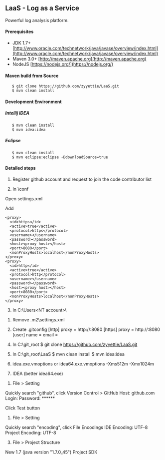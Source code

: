 LaaS - Log as a Service
----------
Powerful log analysis platform.

#### Prerequisites

- JDK 1.7+ [http://www.oracle.com/technetwork/java/javase/overview/index.html](http://www.oracle.com/technetwork/java/javase/overview/index.html)
- Maven 3.0+ [http://maven.apache.org](http://maven.apache.org)
- NodeJS [https://nodejs.org/](https://nodejs.org/)

#### Maven build from Source
       $ git clone https://github.com/zyyettie/LaaS.git
       $ mvn clean install

#### Development Environment
##### Intellij IDEA 
       $ mvn clean install
       $ mvn idea:idea
##### Eclipse
       $ mvn clean install
       $ mvn eclipse:eclipse -DdownloadSource=true

#### Detailed steps
1. Register github account and request to join the code contributor list

2. In <maven root folder>\conf

Open settings.xml

Add

    <proxy>
      <id>https</id>
      <active>true</active>
      <protocol>https</protocol>
      <username></username>
      <password></password>
      <host><proxy host></host>
      <port>8080</port>
      <nonProxyHosts>localhost</nonProxyHosts>
    </proxy>
    <proxy>
      <id>http</id>
      <active>true</active>
      <protocol>http</protocol>
      <username></username>
      <password></password>
      <host><proxy host></host>
      <port>8080</port>
      <nonProxyHosts>localhost</nonProxyHosts>
    </proxy>

3. In C:\Users\<NT account>\
1) Remove .m2\settings.xml

2) Create .gitconfig
[http]
	proxy = http://<proxy host>:8080
[https]
	proxy = http://<proxy host>:8080
[user]
	name = <Your preferred name alias>
	email = <github account>

4. In C:\git_root
              $ git clone https://github.com/zyyettie/LaaS.git

5. In C:\git_root\LaaS
              $ mvn clean install
              $ mvn idea:idea

6. idea.exe.vmoptions or idea64.exe.vmoptions
-Xms512m
-Xmx1024m

7. IDEA (better idea64.exe)
1) File > Setting

Quickly search "github", click Version Control > GitHub
Host: github.com
Login: <github account>
Password: ******

Click Test button

1) File > Setting

Quickly search "encoding", click File Encodings
IDE Encoding: UTF-8
Project Encoding: UTF-8

3) File > Project Structure

New 1.7 (java version "1.7.0_45") Project SDK

